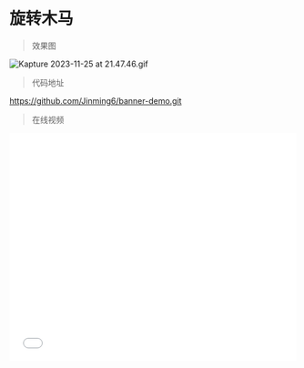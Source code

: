 # 旋转木马

> 效果图

![Kapture 2023-11-25 at 21.47.46.gif](https://s2.loli.net/2023/11/25/MB1saXq3joNpnTY.gif)

> 代码地址

https://github.com/Jinming6/banner-demo.git

> 在线视频

<iframe src="//player.bilibili.com/player.html?aid=536048913&bvid=BV16u411F7Us&cid=1337167216&p=1" scrolling="no" border="0" frameborder="no" framespacing="0" allowfullscreen="true" width="100%" height="400px"> </iframe>
